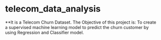 # telecom_data_analysis
**It is a Telecom Churn Dataset.
The Objective of this project is:
To create a supervised machine learning model to predict the churn customer by using Regression and Classifier model. 


